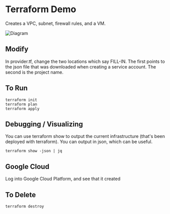 # Terraform Demo

Creates a VPC, subnet, firewall rules, and a VM.  

![Diagram](mod2-demo1.png)


## Modify
In provider.tf, change the two locations which say FILL-IN.  The first points to the json file that was downloaded when creating a service account.  The second is the project name.

## To Run
```
terraform init
terraform plan
terraform apply
```

## Debugging / Visualizing
You can use terraform show to output the current infrastructure (that's been deployed with terraform).  You can output in json, which can be useful.

```
terraform show -json | jq
```

## Google Cloud
Log into Google Cloud Platform, and see that it created 

## To Delete
```
terraform destroy
```
